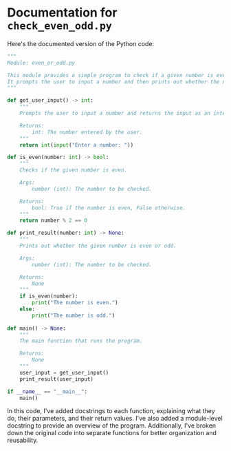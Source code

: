 # Documentation for `check_even_odd.py`

Here's the documented version of the Python code:

```python
"""
Module: even_or_odd.py

This module provides a simple program to check if a given number is even or odd.
It prompts the user to input a number and then prints out whether the number is even or odd.
"""

def get_user_input() -> int:
    """
    Prompts the user to input a number and returns the input as an integer.

    Returns:
        int: The number entered by the user.
    """
    return int(input("Enter a number: "))

def is_even(number: int) -> bool:
    """
    Checks if the given number is even.

    Args:
        number (int): The number to be checked.

    Returns:
        bool: True if the number is even, False otherwise.
    """
    return number % 2 == 0

def print_result(number: int) -> None:
    """
    Prints out whether the given number is even or odd.

    Args:
        number (int): The number to be checked.

    Returns:
        None
    """
    if is_even(number):
        print("The number is even.")
    else:
        print("The number is odd.")
    
def main() -> None:
    """
    The main function that runs the program.

    Returns:
        None
    """
    user_input = get_user_input()
    print_result(user_input)

if __name__ == "__main__":
    main()
```

In this code, I've added docstrings to each function, explaining what they do, their parameters, and their return values. I've also added a module-level docstring to provide an overview of the program. Additionally, I've broken down the original code into separate functions for better organization and reusability.